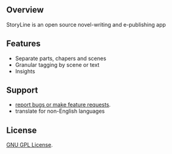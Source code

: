 ## Overview

StoryLine is an open source novel-writing and e-publishing app

## Features

* Separate parts, chapers and scenes
* Granular tagging by scene or text
* Insights

## Support

* [report bugs or make feature requests](https://github.com/halcyonshift/storyline/issues).
* translate for non-English languages

## License

[GNU GPL License](https://www.gnu.org/licenses/gpl-3.0.en.html).